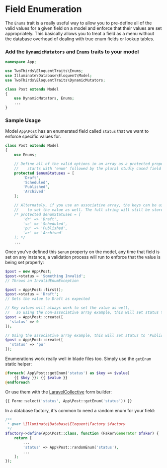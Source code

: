 # Field Enumeration

The `Enums` trait is a really useful way to allow you to pre-define all of the valid values for a given field on a model and enforce that their values are set appropriately. This basically allows you to treat a field as a menu without the database overhead of dealing with true enum fields or lookup tables.

### Add the `DynamicMutators` and `Enums` traits to your model

```php
namespace App;

use TwoThirds\EloquentTraits\Enums;
use Illuminate\Database\Eloquent\Model;
use TwoThirds\EloquentTraits\DynamicMutators;

class Post extends Model
{
    use DynamicMutators, Enums;
    ...
}
```

### Sample Usage

Model `App\Post` has an enumerated field called `status` that we want to enforce specific values for.

```php
class Post extends Model
{
    use Enums;

    // Define all of the valid options in an array as a protected property that
    //    starts with 'enum' followed by the plural studly cased field name
    protected $enumStatuses = [
        'Draft',
        'Scheduled',
        'Published',
        'Archived'
    ];

    // Alternately, if you use an associative array, the keys can be used
    //    to set the value as well. The full string will still be stored in the database.
    /* protected $enumStatuses = [
        'dr' => 'Draft',
        'sc' => 'Scheduled',
        'pu' => 'Published',
        'ar' => 'Archived'
    ]; */
    ...
```

Once you've defined this `$enum` property on the model, any time that field is set on any instance, a validation process will run to enforce that the value is being set properly:

```php
$post = new App\Post;
$post->status = 'Something Invalid';
// Throws an InvalidEnumException
```

```php
$post = App\Post::first();
$post->status = 'Draft';
// Sets the value to Draft as expected
```

```php
// Key values will always work to set the value as well,
//   so using the non-associative array example, this will set status to 'Draft'
$post = App\Post::create([
  'status' => 0
]);

// Using the associative array example, this will set status to 'Published'
$post = App\Post::create([
  'status' => 'pu'
]);
```

Enumerations work really well in blade files too. Simply use the `getEnum` static helper:

```php
@foreach( App\Post::getEnum('status') as $key => $value)
    {{ $key }}: {{ $value }}
@endforeach
```

Or use them with the [LaravelCollective](https://laravelcollective.com/docs/5.4/html) form builder:

```php
{{ Form::select('status', App\Post::getEnum('status')) }}
```

In a database factory, it's common to need a random enum for your field:

```php
/**
 * @var \Illuminate\Database\Eloquent\Factory $factory
 */
$factory->define(App\Post::class, function (Faker\Generator $faker) {
    return [
        ...
        'status' => App\Post::randomEnum('status'),
        ...
    ];
});
```
